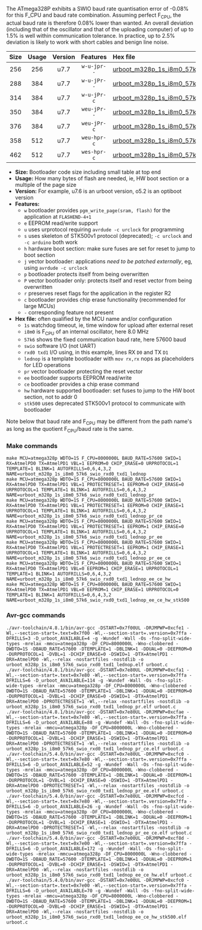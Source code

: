 The ATmega328P exhibits a SWIO baud rate quantisation error of -0.08% for this F_CPU and baud rate combination. Assuming perfect F<sub>CPU</sub>, the actual baud rate is therefore 0.08% lower than wanted. An overall deviation (including that of the oscillator and that of the uploading computer) of up to 1.5% is well within communication tolerance. In practice, up to 2.5% deviation is likely to work with short cables and benign line noise.

|Size|Usage|Version|Features|Hex file|
|:-:|:-:|:-:|:-:|:--|
|256|256|u7.7|`w-u-jpr--`|[urboot_m328p_1s_i8m0_57k6_swio_rxd0_txd1_lednop.hex](https://raw.githubusercontent.com/stefanrueger/urboot.hex/main/boards/timeduino/atmega328p/watchdog_1_s/internal_oscillator_i/%2B8m000000_hz/%2B%2B57k6_baud/uart0_rxd0_txd1/lednop/urboot_m328p_1s_i8m0_57k6_swio_rxd0_txd1_lednop.hex)|
|288|384|u7.7|`w-u-jPr--`|[urboot_m328p_1s_i8m0_57k6_swio_rxd0_txd1_lednop_pr.hex](https://raw.githubusercontent.com/stefanrueger/urboot.hex/main/boards/timeduino/atmega328p/watchdog_1_s/internal_oscillator_i/%2B8m000000_hz/%2B%2B57k6_baud/uart0_rxd0_txd1/lednop/urboot_m328p_1s_i8m0_57k6_swio_rxd0_txd1_lednop_pr.hex)|
|314|384|u7.7|`w-u-jPr-c`|[urboot_m328p_1s_i8m0_57k6_swio_rxd0_txd1_lednop_pr_ce.hex](https://raw.githubusercontent.com/stefanrueger/urboot.hex/main/boards/timeduino/atmega328p/watchdog_1_s/internal_oscillator_i/%2B8m000000_hz/%2B%2B57k6_baud/uart0_rxd0_txd1/lednop/urboot_m328p_1s_i8m0_57k6_swio_rxd0_txd1_lednop_pr_ce.hex)|
|350|384|u7.7|`weu-jPr--`|[urboot_m328p_1s_i8m0_57k6_swio_rxd0_txd1_lednop_pr_ee.hex](https://raw.githubusercontent.com/stefanrueger/urboot.hex/main/boards/timeduino/atmega328p/watchdog_1_s/internal_oscillator_i/%2B8m000000_hz/%2B%2B57k6_baud/uart0_rxd0_txd1/lednop/urboot_m328p_1s_i8m0_57k6_swio_rxd0_txd1_lednop_pr_ee.hex)|
|376|384|u7.7|`weu-jPr-c`|[urboot_m328p_1s_i8m0_57k6_swio_rxd0_txd1_lednop_pr_ee_ce.hex](https://raw.githubusercontent.com/stefanrueger/urboot.hex/main/boards/timeduino/atmega328p/watchdog_1_s/internal_oscillator_i/%2B8m000000_hz/%2B%2B57k6_baud/uart0_rxd0_txd1/lednop/urboot_m328p_1s_i8m0_57k6_swio_rxd0_txd1_lednop_pr_ee_ce.hex)|
|358|512|u7.7|`weu-hpr-c`|[urboot_m328p_1s_i8m0_57k6_swio_rxd0_txd1_lednop_ee_ce_hw.hex](https://raw.githubusercontent.com/stefanrueger/urboot.hex/main/boards/timeduino/atmega328p/watchdog_1_s/internal_oscillator_i/%2B8m000000_hz/%2B%2B57k6_baud/uart0_rxd0_txd1/lednop/urboot_m328p_1s_i8m0_57k6_swio_rxd0_txd1_lednop_ee_ce_hw.hex)|
|462|512|u7.7|`wes-hpr-c`|[urboot_m328p_1s_i8m0_57k6_swio_rxd0_txd1_lednop_ee_ce_hw_stk500.hex](https://raw.githubusercontent.com/stefanrueger/urboot.hex/main/boards/timeduino/atmega328p/watchdog_1_s/internal_oscillator_i/%2B8m000000_hz/%2B%2B57k6_baud/uart0_rxd0_txd1/lednop/urboot_m328p_1s_i8m0_57k6_swio_rxd0_txd1_lednop_ee_ce_hw_stk500.hex)|

- **Size:** Bootloader code size including small table at top end
- **Usage:** How many bytes of flash are needed, ie, HW boot section or a multiple of the page size
- **Version:** For example, u7.6 is an urboot version, o5.2 is an optiboot version
- **Features:**
  + `w` bootloader provides `pgm_write_page(sram, flash)` for the application at `FLASHEND-4+1`
  + `e` EEPROM read/write support
  + `u` uses urprotocol requiring `avrdude -c urclock` for programming
  + `s` uses skeleton of STK500v1 protocol (deprecated); `-c urclock` and `-c arduino` both work
  + `h` hardware boot section: make sure fuses are set for reset to jump to boot section
  + `j` vector bootloader: applications *need to be patched externally*, eg, using `avrdude -c urclock`
  + `p` bootloader protects itself from being overwritten
  + `P` vector bootloader only: protects itself and reset vector from being overwritten
  + `r` preserves reset flags for the application in the register R2
  + `c` bootloader provides chip erase functionality (recommended for large MCUs)
  + `-` corresponding feature not present
- **Hex file:** often qualified by the MCU name and/or configuration
  + `1s` watchdog timeout, ie, time window for upload after external reset
  + `i8m0` is F<sub>CPU</sub> of an internal oscillator, here 8.0 MHz
  + `57k6` shows the fixed communication baud rate, here 57600 baud
  + `swio` software I/O (not UART)
  + `rxd0 txd1` I/O using, in this example, lines RX `D0` and TX `D1`
  + `lednop` is a template bootloader with `mov rx,rx` nops as placeholders for LED operations
  + `pr` vector bootloader protecting the reset vector
  + `ee` bootloader supports EEPROM read/write
  + `ce` bootloader provides a chip erase command
  + `hw` hardware supported bootloader: set fuses to jump to the HW boot section, not to addr 0
  + `stk500` uses deprecated STK500v1 protocol to communicate with bootloader


Note below that baud rate and F<sub>CPU</sub> may be different from the path name's as long as the quotient F<sub>CPU</sub>/baud rate is the same.

### Make commands
```
make MCU=atmega328p WDTO=1S F_CPU=8000000L BAUD_RATE=57600 SWIO=1 RX=AtmelPD0 TX=AtmelPD1 VBL=1 EEPROM=0 CHIP_ERASE=0 URPROTOCOL=1 TEMPLATE=1 BLINK=1 AUTOFRILLS=0,6,4,3,2 NAME=urboot_m328p_1s_i8m0_57k6_swio_rxd0_txd1_lednop
make MCU=atmega328p WDTO=1S F_CPU=8000000L BAUD_RATE=57600 SWIO=1 RX=AtmelPD0 TX=AtmelPD1 VBL=1 PROTECTRESET=1 EEPROM=0 CHIP_ERASE=0 URPROTOCOL=1 TEMPLATE=1 BLINK=1 AUTOFRILLS=0,6,4,3,2 NAME=urboot_m328p_1s_i8m0_57k6_swio_rxd0_txd1_lednop_pr
make MCU=atmega328p WDTO=1S F_CPU=8000000L BAUD_RATE=57600 SWIO=1 RX=AtmelPD0 TX=AtmelPD1 VBL=1 PROTECTRESET=1 EEPROM=0 CHIP_ERASE=1 URPROTOCOL=1 TEMPLATE=1 BLINK=1 AUTOFRILLS=0,6,4,3,2 NAME=urboot_m328p_1s_i8m0_57k6_swio_rxd0_txd1_lednop_pr_ce
make MCU=atmega328p WDTO=1S F_CPU=8000000L BAUD_RATE=57600 SWIO=1 RX=AtmelPD0 TX=AtmelPD1 VBL=1 PROTECTRESET=1 EEPROM=1 CHIP_ERASE=0 URPROTOCOL=1 TEMPLATE=1 BLINK=1 AUTOFRILLS=0,6,4,3,2 NAME=urboot_m328p_1s_i8m0_57k6_swio_rxd0_txd1_lednop_pr_ee
make MCU=atmega328p WDTO=1S F_CPU=8000000L BAUD_RATE=57600 SWIO=1 RX=AtmelPD0 TX=AtmelPD1 VBL=1 PROTECTRESET=1 EEPROM=1 CHIP_ERASE=1 URPROTOCOL=1 TEMPLATE=1 BLINK=1 AUTOFRILLS=0,6,4,3,2 NAME=urboot_m328p_1s_i8m0_57k6_swio_rxd0_txd1_lednop_pr_ee_ce
make MCU=atmega328p WDTO=1S F_CPU=8000000L BAUD_RATE=57600 SWIO=1 RX=AtmelPD0 TX=AtmelPD1 VBL=0 EEPROM=1 CHIP_ERASE=1 URPROTOCOL=1 TEMPLATE=1 BLINK=1 AUTOFRILLS=0,6,4,3,2 NAME=urboot_m328p_1s_i8m0_57k6_swio_rxd0_txd1_lednop_ee_ce_hw
make MCU=atmega328p WDTO=1S F_CPU=8000000L BAUD_RATE=57600 SWIO=1 RX=AtmelPD0 TX=AtmelPD1 VBL=0 EEPROM=1 CHIP_ERASE=1 URPROTOCOL=0 TEMPLATE=1 BLINK=1 AUTOFRILLS=0,6,4,3,2 NAME=urboot_m328p_1s_i8m0_57k6_swio_rxd0_txd1_lednop_ee_ce_hw_stk500
```

### Avr-gcc commands
```
./avr-toolchain/4.8.1/bin/avr-gcc -DSTART=0x7f00UL -DRJMPWP=0xcfe1 -Wl,--section-start=.text=0x7f00 -Wl,--section-start=.version=0x7ffa -DFRILLS=3 -D_urboot_AVAILABLE=4 -g -Wundef -Wall -Os -fno-split-wide-types -mrelax -mmcu=atmega328p -DF_CPU=8000000L -Wno-clobbered -DWDTO=1S -DBAUD_RATE=57600 -DTEMPLATE=1 -DBLINK=1 -DDUAL=0 -DEEPROM=0 -DURPROTOCOL=1 -DVBL=1 -DCHIP_ERASE=0 -DSWIO=1 -DTX=AtmelPD1 -DRX=AtmelPD0 -Wl,--relax -nostartfiles -nostdlib -o urboot_m328p_1s_i8m0_57k6_swio_rxd0_txd1_lednop.elf urboot.c
./avr-toolchain/4.8.1/bin/avr-gcc -DSTART=0x7e80UL -DRJMPWP=0xcfa1 -Wl,--section-start=.text=0x7e80 -Wl,--section-start=.version=0x7ffa -DFRILLS=6 -D_urboot_AVAILABLE=114 -g -Wundef -Wall -Os -fno-split-wide-types -mrelax -mmcu=atmega328p -DF_CPU=8000000L -Wno-clobbered -DWDTO=1S -DBAUD_RATE=57600 -DTEMPLATE=1 -DBLINK=1 -DDUAL=0 -DEEPROM=0 -DURPROTOCOL=1 -DVBL=1 -DCHIP_ERASE=0 -DSWIO=1 -DTX=AtmelPD1 -DRX=AtmelPD0 -DPROTECTRESET=1 -Wl,--relax -nostartfiles -nostdlib -o urboot_m328p_1s_i8m0_57k6_swio_rxd0_txd1_lednop_pr.elf urboot.c
./avr-toolchain/4.8.1/bin/avr-gcc -DSTART=0x7e80UL -DRJMPWP=0xcfae -Wl,--section-start=.text=0x7e80 -Wl,--section-start=.version=0x7ffa -DFRILLS=6 -D_urboot_AVAILABLE=88 -g -Wundef -Wall -Os -fno-split-wide-types -mrelax -mmcu=atmega328p -DF_CPU=8000000L -Wno-clobbered -DWDTO=1S -DBAUD_RATE=57600 -DTEMPLATE=1 -DBLINK=1 -DDUAL=0 -DEEPROM=0 -DURPROTOCOL=1 -DVBL=1 -DCHIP_ERASE=1 -DSWIO=1 -DTX=AtmelPD1 -DRX=AtmelPD0 -DPROTECTRESET=1 -Wl,--relax -nostartfiles -nostdlib -o urboot_m328p_1s_i8m0_57k6_swio_rxd0_txd1_lednop_pr_ce.elf urboot.c
./avr-toolchain/5.4.0/bin/avr-gcc -DSTART=0x7e80UL -DRJMPWP=0xcfc0 -Wl,--section-start=.text=0x7e80 -Wl,--section-start=.version=0x7ffa -DFRILLS=6 -D_urboot_AVAILABLE=52 -g -Wundef -Wall -Os -fno-split-wide-types -mrelax -mmcu=atmega328p -DF_CPU=8000000L -Wno-clobbered -DWDTO=1S -DBAUD_RATE=57600 -DTEMPLATE=1 -DBLINK=1 -DDUAL=0 -DEEPROM=1 -DURPROTOCOL=1 -DVBL=1 -DCHIP_ERASE=0 -DSWIO=1 -DTX=AtmelPD1 -DRX=AtmelPD0 -DPROTECTRESET=1 -Wl,--relax -nostartfiles -nostdlib -o urboot_m328p_1s_i8m0_57k6_swio_rxd0_txd1_lednop_pr_ee.elf urboot.c
./avr-toolchain/5.4.0/bin/avr-gcc -DSTART=0x7e80UL -DRJMPWP=0xcfcd -Wl,--section-start=.text=0x7e80 -Wl,--section-start=.version=0x7ffa -DFRILLS=6 -D_urboot_AVAILABLE=26 -g -Wundef -Wall -Os -fno-split-wide-types -mrelax -mmcu=atmega328p -DF_CPU=8000000L -Wno-clobbered -DWDTO=1S -DBAUD_RATE=57600 -DTEMPLATE=1 -DBLINK=1 -DDUAL=0 -DEEPROM=1 -DURPROTOCOL=1 -DVBL=1 -DCHIP_ERASE=1 -DSWIO=1 -DTX=AtmelPD1 -DRX=AtmelPD0 -DPROTECTRESET=1 -Wl,--relax -nostartfiles -nostdlib -o urboot_m328p_1s_i8m0_57k6_swio_rxd0_txd1_lednop_pr_ee_ce.elf urboot.c
./avr-toolchain/5.4.0/bin/avr-gcc -DSTART=0x7e00UL -DRJMPWP=0xcf8d -Wl,--section-start=.text=0x7e00 -Wl,--section-start=.version=0x7ffa -DFRILLS=6 -D_urboot_AVAILABLE=172 -g -Wundef -Wall -Os -fno-split-wide-types -mrelax -mmcu=atmega328p -DF_CPU=8000000L -Wno-clobbered -DWDTO=1S -DBAUD_RATE=57600 -DTEMPLATE=1 -DBLINK=1 -DDUAL=0 -DEEPROM=1 -DURPROTOCOL=1 -DVBL=0 -DCHIP_ERASE=1 -DSWIO=1 -DTX=AtmelPD1 -DRX=AtmelPD0 -Wl,--relax -nostartfiles -nostdlib -o urboot_m328p_1s_i8m0_57k6_swio_rxd0_txd1_lednop_ee_ce_hw.elf urboot.c
./avr-toolchain/5.4.0/bin/avr-gcc -DSTART=0x7e00UL -DRJMPWP=0xcfc0 -Wl,--section-start=.text=0x7e00 -Wl,--section-start=.version=0x7ffa -DFRILLS=6 -D_urboot_AVAILABLE=70 -g -Wundef -Wall -Os -fno-split-wide-types -mrelax -mmcu=atmega328p -DF_CPU=8000000L -Wno-clobbered -DWDTO=1S -DBAUD_RATE=57600 -DTEMPLATE=1 -DBLINK=1 -DDUAL=0 -DEEPROM=1 -DURPROTOCOL=0 -DVBL=0 -DCHIP_ERASE=1 -DSWIO=1 -DTX=AtmelPD1 -DRX=AtmelPD0 -Wl,--relax -nostartfiles -nostdlib -o urboot_m328p_1s_i8m0_57k6_swio_rxd0_txd1_lednop_ee_ce_hw_stk500.elf urboot.c
```

